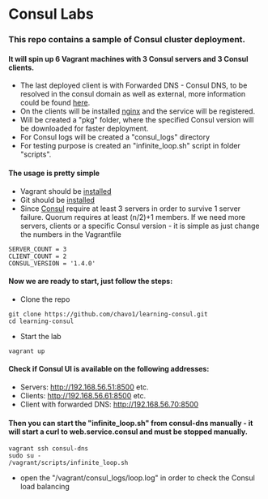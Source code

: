 # Consul Labs

### This repo contains a sample of Consul cluster deployment. 
#### It will spin up 6 Vagrant machines with 3 Consul servers and 3 Consul clients. 
- The last deployed client is with Forwarded DNS - Consul DNS, to be resolved in the consul domain as well as external, more information could be found [here](https://www.consul.io/docs/guides/forwarding.html). 
- On the clients will be installed [nginx](https://www.nginx.com/resources/wiki/) and the service will be registered.
- Will be created a "pkg" folder, where the specified Consul version will be downloaded for faster deployment.
- For Consul logs will be created a "consul_logs" directory
- For testing purpose is created an "infinite_loop.sh" script in folder "scripts".

#### The usage is pretty simple

- Vagrant should be [installed](https://www.vagrantup.com/)
- Git should be [installed](https://git-scm.com/)
- Since [Consul](https://www.consul.io/) require at least 3 servers in order to survive 1 server failure. Quorum requires at least (n/2)+1 members. If we need more servers, clients or a specific Consul version - it is simple as just change the numbers in the Vagrantfile
```
SERVER_COUNT = 3
CLIENT_COUNT = 2
CONSUL_VERSION = '1.4.0'
```

#### Now we are ready to start, just follow the steps:

- Clone the repo
```
git clone https://github.com/chavo1/learning-consul.git
cd learning-consul
```
- Start the lab
```
vagrant up
```
#### Check if Consul UI is available on the following addresses:
- Servers: http://192.168.56.51:8500 etc.
- Clients: http://192.168.56.61:8500 etc.
- Client with forwarded DNS: http://192.168.56.70:8500

#### Then you can start the "infinite_loop.sh" from consul-dns manually - it will start a curl to web.service.consul and must be stopped manually.
```
vagrant ssh consul-dns
sudo su -
/vagrant/scripts/infinite_loop.sh
```
- open the "/vagrant/consul_logs/loop.log" in order to check the Consul load balancing
